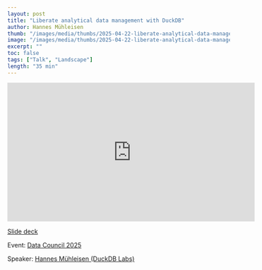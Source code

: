 ```yaml
---
layout: post
title: "Liberate analytical data management with DuckDB"
author: Hannes Mühleisen
thumb: "/images/media/thumbs/2025-04-22-liberate-analytical-data-management-with-duckdb.png"
image: "/images/media/thumbs/2025-04-22-liberate-analytical-data-management-with-duckdb.png"
excerpt: ""
toc: false
tags: ["Talk", "Landscape"]
length: "35 min"
---
```


<div class="video-container">
<iframe width="560" height="315" src="https://www.youtube-nocookie.com/embed/o53onmgnQDU?si=7nUCLymvtVwG51nc" title="YouTube video player" frameborder="0" allow="accelerometer; autoplay; clipboard-write; encrypted-media; gyroscope; picture-in-picture; web-share" referrerpolicy="strict-origin-when-cross-origin" allowfullscreen></iframe>
</div>

[Slide deck](https://blobs.duckdb.org/slides/data-council-2025-liberate-analytical-data-management-with-duckdb.pdf)

Event: [Data Council 2025](https://www.datacouncil.ai/bay-2025)

Speaker: [Hannes Mühleisen (DuckDB Labs)](https://hannes.muehleisen.org/)
